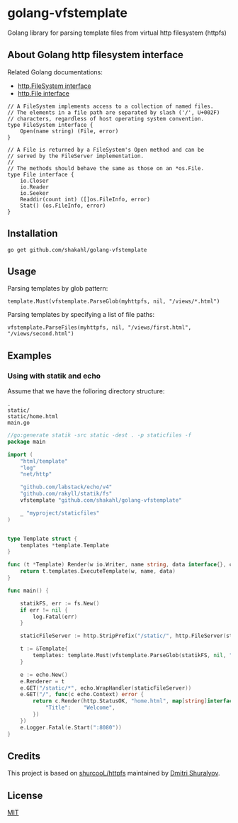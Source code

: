 golang-vfstemplate
=======================

Golang library for parsing template files from virtual http filesystem (httpfs)

## About Golang http filesystem interface

Related Golang documentations:

- [http.FileSystem interface](https://golang.org/pkg/net/http/#FileSystem) 
- [http.File interface](https://golang.org/pkg/net/http/#File)

```
// A FileSystem implements access to a collection of named files.
// The elements in a file path are separated by slash ('/', U+002F)
// characters, regardless of host operating system convention.
type FileSystem interface {
	Open(name string) (File, error)
}

// A File is returned by a FileSystem's Open method and can be
// served by the FileServer implementation.
//
// The methods should behave the same as those on an *os.File.
type File interface {
	io.Closer
	io.Reader
	io.Seeker
	Readdir(count int) ([]os.FileInfo, error)
	Stat() (os.FileInfo, error)
}
```

## Installation

```
go get github.com/shakahl/golang-vfstemplate
```

## Usage

Parsing templates by glob pattern:

```
template.Must(vfstemplate.ParseGlob(myhttpfs, nil, "/views/*.html")
```

Parsing templates by specifying a list of file paths:

```
vfstemplate.ParseFiles(myhttpfs, nil, "/views/first.html", "/views/second.html")
```

## Examples

### Using with statik and echo

Assume that we have the folloring directory structure:

```
.
static/
static/home.html
main.go
```
```go
//go:generate statik -src static -dest . -p staticfiles -f
package main

import (
	"html/template"
	"log"
	"net/http"

	"github.com/labstack/echo/v4"
	"github.com/rakyll/statik/fs"
	vfstemplate "github.com/shakahl/golang-vfstemplate"

	_ "myproject/staticfiles"
)


type Template struct {
	templates *template.Template
}

func (t *Template) Render(w io.Writer, name string, data interface{}, c echo.Context) error {
	return t.templates.ExecuteTemplate(w, name, data)
}

func main() {

	statikFS, err := fs.New()
	if err != nil {
		log.Fatal(err)
	}

	staticFileServer := http.StripPrefix("/static/", http.FileServer(statikFS))

	t := &Template{
		templates: template.Must(vfstemplate.ParseGlob(statikFS, nil, "/views/*.html")),
	}

	e := echo.New()
	e.Renderer = t
	e.GET("/static/*", echo.WrapHandler(staticFileServer))
	e.GET("/", func(c echo.Context) error {
		return c.Render(http.StatusOK, "home.html", map[string]interface{}{
			"Title":    "Welcome",
		})
	})
	e.Logger.Fatal(e.Start(":8080"))
}

```

## Credits

This project is based on [shurcooL/httpfs](https://github.com/shurcooL/httpfs) maintained by [Dmitri Shuralyov](https://github.com/dmitshur).

## License

[MIT](./LICENSE)
